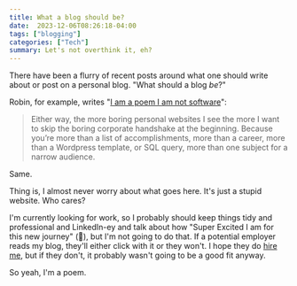 ```yaml
---
title: What a blog should be?
date:  2023-12-06T08:26:18-04:00
tags: ["blogging"]
categories: ["Tech"]
summary: Let's not overthink it, eh?
---
```


There have been a flurry of recent posts around what one should write about or post on a personal blog. "What should a blog *be*?"

Robin, for example, writes "[I am a poem I am not software](https://robinrendle.com/notes/i-am-a-poem-i-am-not-software/)":

> Either way, the more boring personal websites I see the more I want to skip the boring corporate handshake at the beginning. Because you’re more than a list of accomplishments, more than a career, more than a Wordpress template, or SQL query, more than one subject for a narrow audience.

Same.

Thing is, I almost never worry about what goes here. It's just a stupid website. Who cares?

I'm currently looking for work, so I probably should keep things tidy and professional and LinkedIn-ey and talk about how "Super Excited I am for this new journey" (🤮), but I'm not going to do that. If a potential employer reads my blog, they'll either click with it or they won't. I hope they do [hire me](/hire-me), but if they don't, it probably wasn't going to be a good fit anyway.

So yeah, I'm a poem.

